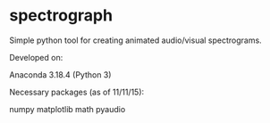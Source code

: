 # spectrograph
Simple python tool for creating animated audio/visual spectrograms.

Developed on:

Anaconda 3.18.4 (Python 3)

Necessary packages (as of 11/11/15):

numpy
matplotlib
math
pyaudio
